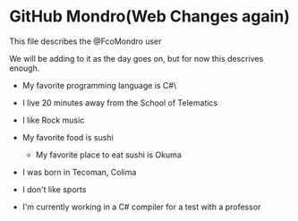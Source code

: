 # GitHub Mondro(Web Changes again)
This file describes the @FcoMondro user

We will be adding to it as the day goes on, but for now this descrives enough.

- My favorite programming language is C#\


- I live 20 minutes away from the School of Telematics
- I like Rock music
- My favorite food is sushi
	- My favorite place to eat sushi is Okuma
- I was born in Tecoman, Colima
- I don't like sports
- I'm currently working in a C# compiler for a test with a professor
